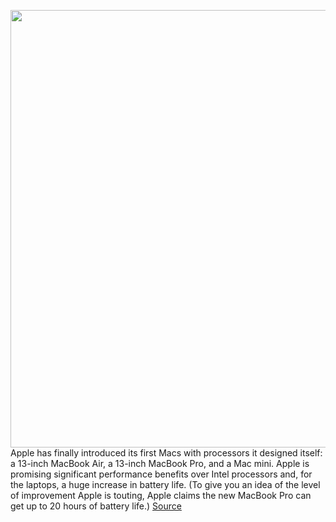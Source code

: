 <img src='https://cdn.vox-cdn.com/thumbor/pUusJMMBEf64bUqjy1X_QhDdCYI=/0x0:2040x1360/1200x800/filters:focal(857x517:1183x843)/cdn.vox-cdn.com/uploads/chorus_image/image/67773756/acastro_201111_4289_0001__1_.0.jpg' width='700px' /><br/>
Apple has finally introduced its first Macs with processors it designed itself: a 13-inch MacBook Air, a 13-inch MacBook Pro, and a Mac mini. Apple is promising significant performance benefits over Intel processors and, for the laptops, a huge increase in battery life. (To give you an idea of the level of improvement Apple is touting, Apple claims the new MacBook Pro can get up to 20 hours of battery life.)
<a href='https://www.theverge.com/2020/11/11/21559515/apple-silicon-arm-computer-m1-chip-transition-microsoft-surface-rt'> Source <a/>